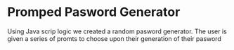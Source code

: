 # Promped Pasword Generator 
Using Java scrip logic we created a random pasword generator.
The user is given a series of promts to choose upon their generation of their pasword

